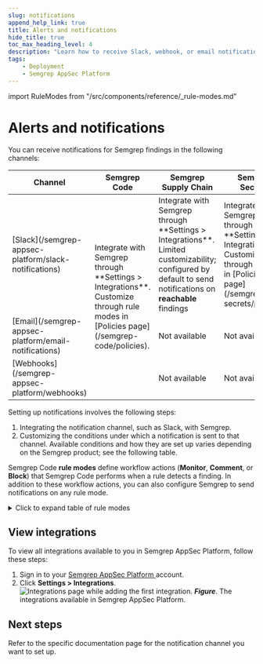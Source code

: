 ```yaml
---
slug: notifications
append_help_link: true
title: Alerts and notifications
hide_title: true
toc_max_heading_level: 4
description: "Learn how to receive Slack, webhook, or email notifications about findings."
tags:
    - Deployment
    - Semgrep AppSec Platform
---
```


import RuleModes from "/src/components/reference/_rule-modes.md"

# Alerts and notifications

You can receive notifications for Semgrep findings in the following channels:

<table>
<thead>
<tr>
<th>Channel</th>
<th>Semgrep Code</th>
<th>Semgrep Supply Chain</th>
<th>Semgrep Secrets</th>
</tr>
</thead>
<tbody>
<tr>
<td>[Slack](/semgrep-appsec-platform/slack-notifications)</td>
<td rowspan="3">Integrate with Semgrep through **Settings > Integrations**. Customize through rule modes in [Policies page](/semgrep-code/policies).</td>
<td>Integrate with Semgrep through **Settings > Integrations**. Limited customizability; configured by default to send notifications on <strong>reachable</strong> findings</td>
<td>Integrate with Semgrep through **Settings > Integrations**. Customize through policies in [Policies page](/semgrep-secrets/policies) </td>
</tr>
<tr>
<td>[Email](/semgrep-appsec-platform/email-notifications)</td>
<td>Not available</td>
<td>Not available</td>
</tr>
<tr>
<td>[Webhooks](/semgrep-appsec-platform/webhooks)</td>
<td>Not available</td>
<td>Not available</td>
</tr>
</tbody>
</table>

Setting up notifications involves the following steps:

1. Integrating the notification channel, such as Slack, with Semgrep.
2. Customizing the conditions under which a notification is sent to that channel. Available conditions and how they are set up varies depending on the Semgrep product; see the following table.

Semgrep Code **rule modes** define workflow actions (**Monitor**, **Comment**, or **Block**) that Semgrep Code performs when a rule detects a finding. In addition to these workflow actions, you can also configure Semgrep to send notifications on any rule mode.

<details>
<summary>Click to expand table of rule modes</summary>

<RuleModes />

</details>

## View integrations 

To view all integrations available to you in Semgrep AppSec Platform, follow these steps:

1. Sign in to your [Semgrep AppSec Platform ](https://semgrep.dev/orgs/-/settings/integrations) account.
1. Click **Settings > Integrations**.
    ![Integrations page while adding the first integration.](/img/integrations.png#md-width)
    _**Figure**_. The integrations available in Semgrep AppSec Platform.

## Next steps

Refer to the specific documentation page for the notification channel you want to set up.
